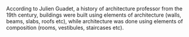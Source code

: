 ---
---

According to Julien Guadet, a history of architecture professor from the 19th century, buildings were built using elements of architecture (walls, beams, slabs, roofs etc), while architecture was done using elements of composition (rooms, vestibules, staircases etc).